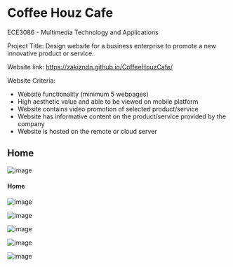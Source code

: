 # Coffee Houz Cafe
ECE3086 - Multimedia Technology and Applications 

Project Title: Design website for a business enterprise to promote a new innovative product or service. 

Website link: https://zakizndn.github.io/CoffeeHouzCafe/

Website Criteria:
- Website functionality (minimum 5 webpages)
- High aesthetic value and able to be viewed on mobile platform 
- Website contains video promotion of selected product/service
- Website has informative content on the product/service provided by the company
- Website is hosted on the remote or cloud server 

## Home
![image](https://user-images.githubusercontent.com/117178074/212964187-90792c96-f537-4339-bc33-22fd000d9652.png)

#### Home
![image](https://user-images.githubusercontent.com/117178074/212964360-67029f55-64a5-41dd-ae19-558c8a5ca417.png)

![image](https://user-images.githubusercontent.com/117178074/212964385-420c061f-44b0-42ed-a1ce-e20c3d089c4b.png)

![image](https://user-images.githubusercontent.com/117178074/212964480-81b05b04-7c96-4bf4-84ab-8da2972c18a2.png)

![image](https://user-images.githubusercontent.com/117178074/212964455-38b46afc-474b-4981-b136-1a9841665118.png)

![image](https://user-images.githubusercontent.com/117178074/212964423-c9fb872b-16c3-4d3a-bd41-788ef04386bc.png)
